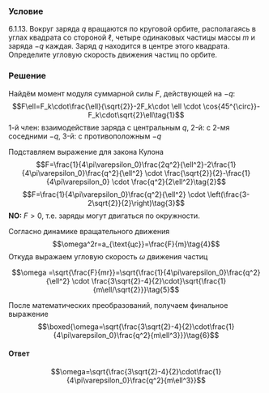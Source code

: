 ###  Условие 

$6.1.13.$ Вокруг заряда $q$ вращаются по круговой орбите, располагаясь в углах квадрата со стороной $\ell$, четыре одинаковых частицы массы $m$ и заряда $−q$ каждая. Заряд $q$ находится в центре этого квадрата. Определите угловую скорость движения частиц по орбите. 

### Решение

Найдём момент модуля суммарной силы $F$, действующей на $-q$: $$F\ell=F_k\cdot\frac{\ell}{\sqrt{2}}-2F_k\cdot \ell \cdot \cos{45^{\circ}}-F_k\cdot\sqrt{2}\ell\tag{1}$$ 1-й член: взаимодействие заряда с центральным $q$, 2-й: с 2-мя соседними $-q$, 3-й: с противоположным $-q$

Подставляем выражение для закона Кулона $$F=\frac{1}{4\pi\varepsilon_0}\frac{2q^2}{\ell^2}-2\frac{1}{4\pi\varepsilon_0}\frac{q^2}{\ell^2} \cdot \frac{\sqrt{2}}{2}-\frac{1}{4\pi\varepsilon_0} \cdot \frac{q^2}{2\ell^2}\tag{2}$$ $$F=\frac{1}{4\pi\varepsilon_0}\frac{q^2}{\ell^2} \cdot \left(\frac{3-2\sqrt{2}}{2}\right)\tag{3}$$ __NO:__ $F>0,$ т.е. заряды могут двигаться по окружности.

Согласно динамике вращательного движения $$\omega^2r=a_{\text{цс}}=\frac{F}{m}\tag{4}$$ Откуда выражаем угловую скорость $\omega$ движения частиц 

$$\omega =\sqrt{\frac{F}{mr}}=\sqrt{\frac{1}{4\pi\varepsilon_0}\frac{q^2}{\ell^2} \cdot \frac{3\sqrt{2}-4}{2}\cdot}\sqrt{\frac{1}{m\ell/\sqrt{2}}}\tag{5}$$ 

После математических преобразований, получаем финальное выражение $$\boxed{\omega=\sqrt{\frac{3\sqrt{2}-4}{2}\cdot\frac{1}{4\pi\varepsilon_0}\frac{q^2}{m\ell^3}}}\tag{6}$$ 

#### Ответ

$$\omega=\sqrt{\frac{3\sqrt{2}-4}{2}\cdot\frac{1}{4\pi\varepsilon_0}\frac{q^2}{m\ell^3}}$$ 
